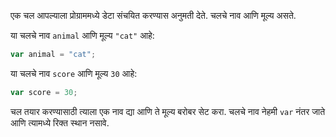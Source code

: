 एक चल आपल्याला प्रोग्राममध्ये डेटा संचयित करण्यास अनुमती देते. चलचे नाव आणि मूल्य असते.

या चलचे नाव `animal` आणि मूल्य `"cat"` आहे:

```javascript
var animal = "cat";
```

या चलचे नाव `score` आणि मूल्य `30` आहे:

```javascript
var score = 30;
```

चल तयार करण्यासाठी त्याला एक नाव द्या आणि ते मूल्य बरोबर सेट करा. चलचे नाव नेहमी ` var ` नंतर जाते आणि त्यामध्ये रिक्त स्थान नसावे.